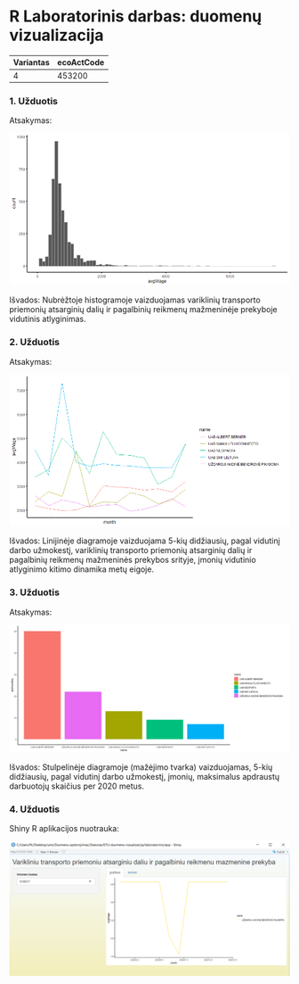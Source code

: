 # R Laboratorinis darbas: duomenų vizualizacija

| Variantas | ecoActCode |
|------------- | ------------- |
|4   | 453200 |

### 1. Užduotis

Atsakymas:

![histograma](img/1uzduotis.png)

Išvados:
Nubrėžtoje histogramoje vaizduojamas variklinių transporto priemonių atsarginių dalių ir pagalbinių reikmenų mažmeninėje prekyboje vidutinis atlyginimas.

### 2. Užduotis

Atsakymas:

![atlyginimai](img/2uzduotis.png)

Išvados:
Linijinėje diagramoje vaizduojama 5-kių didžiausių, pagal vidutinį darbo užmokestį, variklinių transporto priemonių atsarginių dalių ir pagalbinių reikmenų mažmeninės prekybos srityje, įmonių vidutinio atlyginimo kitimo dinamika metų eigoje.

### 3. Užduotis

Atsakymas:

![apdraustieji](img/3uzduotis.png)

Išvados:
Stulpelinėje diagramoje (mažėjimo tvarka) vaizduojamas, 5-kių didžiausių, pagal vidutinį darbo užmokestį, įmonių, maksimalus apdraustų darbuotojų skaičius per 2020 metus.

### 4. Užduotis

Shiny R aplikacijos nuotrauka:

![shiny app](img/shiny.png)

